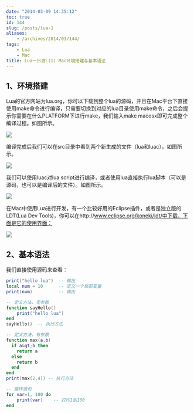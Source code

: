 ```yaml
---
date: "2014-03-09 14:35:12"
toc: true
id: 144
slug: /posts/lua-1
aliases:
    - /archives/2014/03/144/
tags:
    - Lua
    - Mac
title: Lua一日游:(1) Mac环境搭建与基本语法
---
```


## 1、环境搭建

Lua的官方网站为lua.org，你可以下载到整个lua的源码，并且在Mac平台下直接使用make命令进行编译，只需要切换到对应的lua目录使用make命令，之后会提示你需要在什么PLATFORM下进行make，我们输入make macosx即可完成整个编译过程。如图所示。

![](/images/posts/144/1.png)

<!-- more -->

编译完成后我们可以在src目录中看到两个新生成的文件（lua和luac），如图所示。

![](/images/posts/144/2.png)

我们可以使用luac对lua script进行编译，或者使用lua直接执行lua脚本（可以是源码，也可以是编译后的文件）。如图所示。

![](/images/posts/144/3.png)

在Mac中使用Lua进行开发，有一个比较好用的Eclipse插件，或者是独立版的LDT(Lua Dev Tools)，你可以在http://www.eclipse.org/koneki/ldt/中下载，下面是它的使用界面：

![](/images/posts/144/4.png)

## 2、基本语法

我们直接使用源码来查看：

``` lua
print("hello lua")  -- 输出
local num = 10      -- 定义一个局部变量
print(num)          -- 输出

-- 定义方法，无参数
function sayHello()
	print("hello lua")
end
sayHello()  -- 执行方法

-- 定义方法，有参数
function max(a,b)
  if a&gt;b then
    return a
  else
    return b
  end
end
print(max(2,4)) -- 执行方法

-- 循环语句
for var=1, 100 do
	print(var)    -- 打印1到100
end
```
